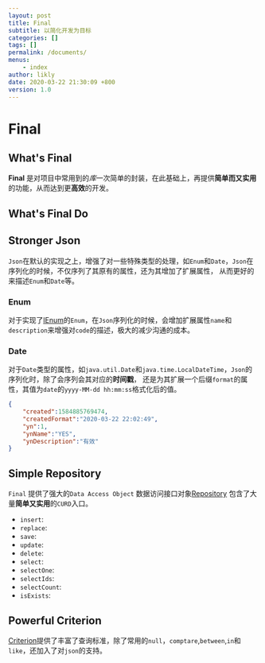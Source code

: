 ```yaml
---
layout: post
title: Final
subtitle: 以简化开发为目标
categories: []
tags: []
permalink: /documents/
menus:
    - index
author: likly
date: 2020-03-22 21:30:09 +800
version: 1.0
---
```


# Final

## What's Final

**Final** 是对项目中常用到的*库*一次简单的封装，在此基础上，再提供**简单而又实用**的功能，从而达到更**高效**的开发。

## What's Final Do



## Stronger Json

`Json`在默认的实现之上，增强了对一些特殊类型的处理，如`Enum`和`Date`，`Json`在序列化的时候，不仅序列了其原有的属性，还为其增加了扩展属性，
从而更好的来描述`Enum`和`Date`等。

### Enum

对于实现了[IEnum](pages/_documents/data/enum.md)的`Enum`，在`Json`序列化的时候，会增加扩展属性`name`和`description`来增强对`code`的描述，极大的减少沟通的成本。

### Date

对于`Date`类型的属性，如`java.util.Date`和`java.time.LocalDateTime`，`Json`的序列化时，除了会序列会其对应的**时间戳**，
还是为其扩展一个后缀`format`的属性，其值为`date`的`yyyy-MM-dd hh:mm:ss`格式化后的值。

```json
{
    "created":1584885769474,
    "createdFormat":"2020-03-22 22:02:49",
    "yn":1,
    "ynName":"YES",
    "ynDescription":"有效"
}
```

## Simple Repository

`Final` 提供了强大的`Data Access Object` 数据访问接口对象[Repository](/final-data/final-data-context/src/main/java/org/finalframework/data/repository/Repository.java) 
包含了大量**简单又实用**的`CURD`入口。

* `insert`: 
* `replace`: 
* `save`: 
* `update`: 
* `delete`: 
* `select`: 
* `selectOne`: 
* `selectIds`: 
* `selectCount`: 
* `isExists`: 

## Powerful Criterion

[Criterion](pages/_documents/data/criterion.md)提供了丰富了查询标准，除了常用的`null`，`comptare`,`between`,`in`和`like`，还加入了对`json`的支持。